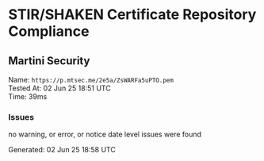 # STIR/SHAKEN Certificate Repository Compliance

## Martini Security

Name: `https://p.mtsec.me/2e5a/ZsWARFa5uPTO.pem`\
Tested At: 02 Jun 25 18:51 UTC\
Time: 39ms

### Issues

no warning, or error, or notice date level issues were found

Generated: 02 Jun 25 18:58 UTC